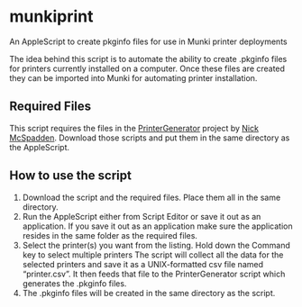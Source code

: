 # munkiprint
An AppleScript to create pkginfo files for use in Munki printer deployments

The idea behind this script is to automate the ability to create .pkginfo files for printers currently installed on a computer.  Once these files are created they can be imported into Munki for automating printer installation.

## Required Files
This script requires the files in the [PrinterGenerator](https://github.com/nmcspadden/PrinterGenerator) project by [Nick McSpadden](https://github.com/nmcspadden).  Download those scripts and put them in the same directory as the AppleScript.

## How to use the script

1.  Download the script and the required files.  Place them all in the same directory.
2. Run the AppleScript either from Script Editor or save it out as an application. If you save it out as an application make sure the application resides in the same folder as the required files. 
3. Select the printer(s) you want from the listing.  Hold down the Command key to select multiple printers The script will collect all the data for the selected printers and save it as a UNIX-formatted  csv file named “printer.csv”.  It then feeds that file to the PrinterGenerator script which generates the .pkginfo files.
4.  The .pkginfo files will be created in the same directory as the script.
